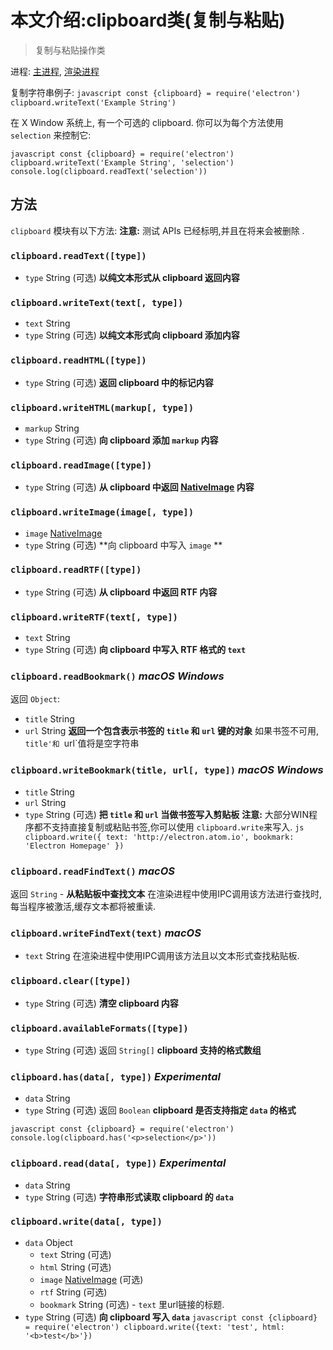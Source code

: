 # 本文介绍:clipboard类(复制与粘贴)
> 复制与粘贴操作类

进程: [主进程](../glossary.md#main-process), [渲染进程](../glossary.md#renderer-process)

复制字符串例子:
`javascript
const {clipboard} = require('electron')
clipboard.writeText('Example String')
`

在 X Window 系统上, 有一个可选的 clipboard. 你可以为每个方法使用 `selection` 来控制它:

`javascript
const {clipboard} = require('electron')
clipboard.writeText('Example String', 'selection')
console.log(clipboard.readText('selection'))
`

## 方法
 `clipboard` 模块有以下方法:
 **注意:** 测试 APIs 已经标明,并且在将来会被删除 .

### `clipboard.readText([type])`
* `type` String (可选)
 **以纯文本形式从 clipboard 返回内容**
 
### `clipboard.writeText(text[, type])`
* `text` String
* `type` String (可选)
 **以纯文本形式向 clipboard 添加内容**

### `clipboard.readHTML([type])`
* `type` String (可选)
 **返回 clipboard 中的标记内容**

### `clipboard.writeHTML(markup[, type])`
* `markup` String
* `type` String (可选)
 **向 clipboard 添加 `markup` 内容**

### `clipboard.readImage([type])`
* `type` String (可选)
 **从 clipboard 中返回 [NativeImage](native-image.md) 内容**

### `clipboard.writeImage(image[, type])`
* `image` [NativeImage](native-image.md)
* `type` String (可选)
 **向 clipboard 中写入 `image` **

### `clipboard.readRTF([type])`
* `type` String (可选)
 **从 clipboard 中返回 RTF 内容**

### `clipboard.writeRTF(text[, type])`
* `text` String
* `type` String (可选)
 **向 clipboard 中写入 RTF 格式的 `text`**

### `clipboard.readBookmark()` _macOS_ _Windows_
返回 `Object`:
* `title` String
* `url` String
 **返回一个包含表示书签的 `title` 和 `url` 键的对象**
 如果书签不可用, `title'和 `url`值将是空字符串


### `clipboard.writeBookmark(title, url[, type])` _macOS_ _Windows_
* `title` String
* `url` String
* `type` String (可选)
 **把 `title` 和 `url` 当做书签写入剪贴板**
 **注意:** 大部分WIN程序都不支持直接复制或粘贴书签,你可以使用 `clipboard.write`来写入.
`js
clipboard.write({
  text: 'http://electron.atom.io',
  bookmark: 'Electron Homepage'
})
`

### `clipboard.readFindText()` _macOS_

返回 `String` -  **从粘贴板中查找文本**
在渲染进程中使用IPC调用该方法进行查找时,每当程序被激活,缓存文本都将被重读.

### `clipboard.writeFindText(text)` _macOS_
* `text` String
在渲染进程中使用IPC调用该方法且以文本形式查找粘贴板.

### `clipboard.clear([type])`
* `type` String (可选)
 **清空 clipboard 内容**

### `clipboard.availableFormats([type])`
* `type` String (可选)
返回  `String[]` 
 **clipboard 支持的格式数组**

### `clipboard.has(data[, type])` _Experimental_
* `data` String
* `type` String (可选)
返回  `Boolean` 
**clipboard 是否支持指定 `data` 的格式**

`javascript
const {clipboard} = require('electron')
console.log(clipboard.has('<p>selection</p>'))
`

### `clipboard.read(data[, type])` _Experimental_
* `data` String
* `type` String (可选)
 **字符串形式读取 clipboard 的 `data`**


### `clipboard.write(data[, type])`
* `data` Object
  * `text` String (可选)
  * `html` String (可选)
  * `image` [NativeImage](native-image.md) (可选)
  * `rtf` String (可选)
  * `bookmark` String (可选) -  `text` 里url链接的标题.
* `type` String (可选)
 **向 clipboard 写入 `data`**
`javascript
const {clipboard} = require('electron')
clipboard.write({text: 'test', html: '<b>test</b>'})
`

